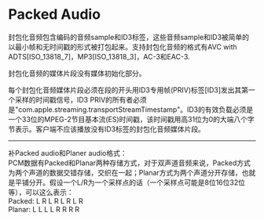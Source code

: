 # Packed Audio

封包化音频包含编码的音频sample和ID3标签，这些音频sample和ID3被简单的以最小帧和无时间戳的形式被打包起来。支持封包化音频的格式有AVC with ADTS\[ISO\_13818\_7\]，MP3\[ISO\_13818\_3\]，AC-3和EAC-3.

封包化音频的媒体片段没有媒体初始化部分。

每个封包化音频媒体片段必须在段的开头用ID3专用帧\(PRIV\)标签\[ID3\]发出其第一个采样的时间戳信号，ID3 PRIV的所有者必须是"com.apple.streaming.transportStreamTimestamp"。ID3的有效负载必须是一个33位的MPEG-2节目基本流\(ES\)时间戳，该时间戳用高31位为0的大端八个字节表示。客户端不应该播放没有ID3标签的封包化音频媒体片段。





----------------------------------------------------------------------------  
补Packed audio和Planer audio格式：  
PCM数据有Packed和Planar两种存储方式，对于双声道音频来说，Packed方式为两个声道的数据交错存储，交织在一起；Planar方式为两个声道分开存储，也就是平铺分开。假设一个L/R为一个采样点的话（一个采样点可能是8位16位32位等），可以这么表示：   
Packed: L R L R L R L R   
Planar:   L L L L R R R R   


